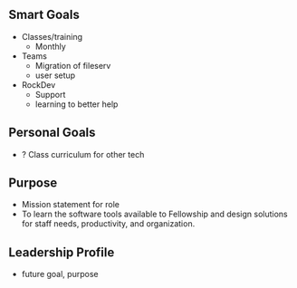 ## Smart Goals
- Classes/training
	- Monthly
- Teams
	- Migration of fileserv
	- user setup
- RockDev
	- Support
	- learning to better help

## Personal Goals
- ? Class curriculum for other tech

## Purpose
- Mission statement for role
- To learn the software tools available to Fellowship and design solutions for staff needs, productivity, and organization.

## Leadership Profile
- future goal, purpose